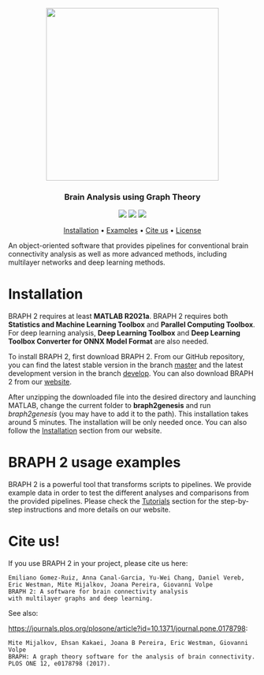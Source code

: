 <p align="center">
  <img width="350" src=https://github.com/softmatterlab/BRAPH-2-Matlab/blob/develop/braph2genesis/src/util/braph2icon.png>
</p>

<h3 align="center">Brain Analysis using Graph Theory</h3>
<p align="center">
  <a href="https://twitter.com/braph2software" alt="tweeter"><img src="https://img.shields.io/twitter/url?label=BRAPH%202&style=social&url=https%3A%2F%2Ftwitter.com%2Fbraph2software"></a>
  <a href="http://braph.org/" alt="website"><img src="https://img.shields.io/website?up_message=braph.org&url=http%3A%2F%2Fbraph.org%2F"></a>
  <a href="https://doi.org/10.1371/journal.pone.0178798" alt="DOI"><img src="https://img.shields.io/badge/DOI-10.1371%2Fjournal.pone.0178798-blue">
  </a>
</p>
<p align="center">
  <a href="#installation">Installation</a> •
  <a href="#examples-of-applications-using-braph-2">Examples</a> •
  <a href="#cite-us">Cite us</a> •
  <a href="https://github.com/softmatterlab/BRAPH-2-Matlab/blob/develop/LICENSE">License</a> 
</p>


An object-oriented software that provides pipelines for conventional brain connectivity analysis as well as more advanced methods, including multilayer networks and deep learning methods.

# Installation

BRAPH 2 requires at least **MATLAB R2021a**. BRAPH 2 requires both **Statistics and Machine Learning Toolbox** and **Parallel Computing Toolbox**. For deep learning analysis, **Deep Learning Toolbox** and **Deep Learning Toolbox Converter for ONNX Model Format** are also needed.

To install BRAPH 2, first download BRAPH 2.
From our GitHub repository, you can find the latest stable version in the branch <a href="https://github.com/softmatterlab/BRAPH-2-Matlab/tree/master">master</a> and the latest development version in the branch <a href="https://github.com/softmatterlab/BRAPH-2-Matlab/tree/develop">develop</a>.
You can also download BRAPH 2 from our <a href="http://braph.org/software/braph-2/">website</a>.

After unzipping the downloaded file into the desired directory and launching MATLAB, change the current folder to **braph2genesis** and run *braph2genesis* (you may have to add it to the path). This installation takes around 5 minutes.
The installation will be only needed once.
You can also follow the <a href="http://braph.org/software/braph-2/">Installation</a> section from our website.

# BRAPH 2 usage examples

BRAPH 2 is a powerful tool that transforms scripts to pipelines. We provide example data in order to test the different analyses and comparisons from the provided pipelines. Please check the <a href="http://braph.org/tutorials/">Tutorials</a> section for the step-by-step instructions and more details on our website.

# Cite us!
If you use BRAPH 2 in your project, please cite us here:

```
Emiliano Gomez-Ruiz, Anna Canal-Garcia, Yu-Wei Chang, Daniel Vereb, 
Eric Westman, Mite Mijalkov, Joana Pereira, Giovanni Volpe
BRAPH 2: A software for brain connectivity analysis 
with multilayer graphs and deep learning.
```

See also:

<https://journals.plos.org/plosone/article?id=10.1371/journal.pone.0178798>:
```
Mite Mijalkov, Ehsan Kakaei, Joana B Pereira, Eric Westman, Giovanni Volpe
BRAPH: A graph theory software for the analysis of brain connectivity.
PLOS ONE 12, e0178798 (2017).
```
